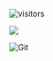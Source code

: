 ![visitors](https://visitor-badge.glitch.me/badge?page_id=fantingsheng.fantingsheng&left_color=green&right_color=red)

![](https://github-readme-stats.vercel.app/api?username=nongbin)

![Git](https://img.shields.io/badge/-Git-F05032?style=flat-square&logo=git&logoColor=white)

